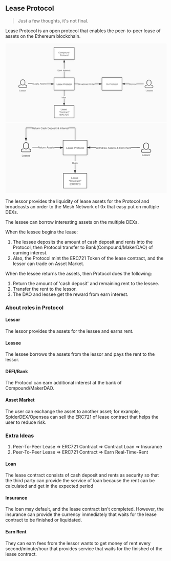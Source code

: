 
## Lease Protocol

> Just a few thoughts, it's not final.

Lease Protocol is an open protocol that enables the peer-to-peer lease of assets on the Ethereum blockchain.

![Borrow.png](./images/borrow-assets.jpg)
![Return.png](./images/return-assets.jpg)


The lessor provides the liquidity of lease assets for the Protocol and broadcasts an order to the Mesh Network of 0x that easy put on multiple DEXs.

The lessee can borrow interesting assets on the multiple DEXs.

When the lessee begins the lease:
1. The lessee deposits the amount of cash deposit and rents into the Protocol, then Protocol transfer to Bank(Compound/MakerDAO) of earning interest.
2. Also, the Protocol mint the ERC721 Token of the lease contract, and the lessor can trade on Asset Market.  

When the lessee returns the assets, then Protocol does the following:
1. Return the amount of 'cash deposit' and remaining rent to the lessee.
2. Transfer the rent to the lessor.
3. The DAO and lessee get the reward from earn interest.

### About roles in Protocol
#### Lessor
The lessor provides the assets for the lessee and earns rent.

#### Lessee
The lessee borrows the assets from the lessor and pays the rent to the lessor. 

#### DEFI/Bank
The Protocol can earn additional interest at the bank of Compound/MakerDAO.

#### Asset Market
The user can exchange the asset to another asset; for example, SpiderDEX/Opensea can sell the ERC721 of lease contract that helps the user to reduce risk.

### Extra Ideas
1. Peer-To-Peer Lease => ERC721 Contract => Contract Loan => Insurance
2. Peer-To-Peer Lease => ERC721 Contract => Earn Real-Time-Rent

#### Loan
The lease contract consists of cash deposit and rents as security so that the third party can provide the service of loan because the rent can be calculated and get in the expected period

#### Insurance
The loan may default, and the lease contract isn't completed. However, the insurance can provide the currency immediately that waits for the lease contract to be finished or liquidated. 

#### Earn Rent 
They can earn fees from the lessor wants to get money of rent every second/minute/hour that provides service that waits for the finished of the lease contract.
